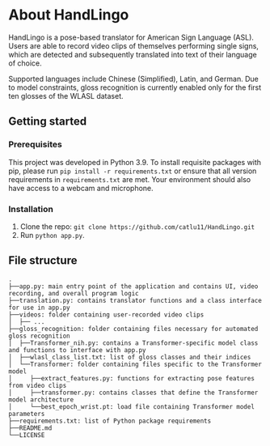 # About HandLingo
HandLingo is a pose-based translator for American Sign Language (ASL). Users are able to record video clips of themselves performing single signs, which are detected and subsequently translated into text of their language of choice. 

Supported languages include Chinese (Simplified), Latin, and German. Due to model constraints, gloss recognition is currently enabled only for the first ten glosses of the WLASL dataset.

## Getting started

### Prerequisites
This project was developed in Python 3.9. To install requisite packages with pip, please run `pip install -r requirements.txt`
or ensure that all version requirements in `requirements.txt` are met. Your environment should also have access to a webcam and microphone.

### Installation
1. Clone the repo: `git clone https://github.com/catlu11/HandLingo.git`
2. Run `python app.py`.

## File structure
```
.
├──app.py: main entry point of the application and contains UI, video recording, and overall program logic
├──translation.py: contains translator functions and a class interface for use in app.py
├──videos: folder containing user-recorded video clips
│  ├── ...
├──gloss_recognition: folder containing files necessary for automated gloss recognition
│  ├──Transformer_nih.py: contains a Transformer-specific model class and functions to interface with app.py
│  ├──wlasl_class_list.txt: list of gloss classes and their indices
│  └──Transformer: folder containing files specific to the Transformer model
│     ├──extract_features.py: functions for extracting pose features from video clips
│     ├──transformer.py: contains classes that define the Transformer model architecture
│     └──best_epoch_wrist.pt: load file containing Transformer model parameters
├──requirements.txt: list of Python package requirements
├──README.md
└──LICENSE
```
